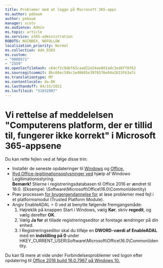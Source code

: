 ```yaml
---
title: Problemer med at logge på Microsoft 365-apps
ms.author: pebaum
author: pebaum
manager: scotv
ms.audience: Admin
ms.topic: article
ms.service: o365-administration
ROBOTS: NOINDEX, NOFOLLOW
localization_priority: Normal
ms.collection: Adm_O365
ms.custom:
- "9000571"
- "2559"
ms.openlocfilehash: c64cf2c9dbf63caad22e54ae801adc3ed8ff0f62
ms.sourcegitcommit: 8bc60ec34bc1e40685e3976576e04a2623f63a7c
ms.translationtype: MT
ms.contentlocale: da-DK
ms.lasthandoff: 04/15/2021
ms.locfileid: "51832997"
---
```

# <a name="fixing-the-microsoft-365-apps-your-computers-trusted-platform-module-is-not-functioning-properly-message"></a>Vi rettelse af meddelelsen "Computerens platform, der er tillid til, fungerer ikke korrekt" i Microsoft 365-appsene

Du kan rette fejlen ved at følge disse trin:

- Installér de seneste opdateringer til [Windows](https://support.microsoft.com/help/4027667/windows-10-update) og [Office.](https://support.office.com/article/update-office-and-your-computer-with-microsoft-update-2ab296f3-7f03-43a2-8e50-46de917611c5)
- [Ryd Office-legitimationsoplysninger ved](https://docs.microsoft.com/office/troubleshoot/office-suite-issues/another-account-already-signed-in#step-4-clear-cached-credentials-on-the-computer) hjælp af Windows Legitimationsstyring.<br/>
    **Bemærk!** Stierne i registreringsdatabasen til Office 2016 er ændret til 16.0. (Eksempel: \Software\Microsoft\Office\16.0\Common\Identity\)
- Prøv processen [for brugergendannelse for](https://docs.microsoft.com/office365/troubleshoot/administration/connection-issue-when-sign-in-office-2016#symptom-2) at løse problemer med fejl i et platformsmodul (Trusted Platform Module).
- Angiv EnableADAL = 0 ved at benytte følgende fremgangsmåde:  
    1. Højreklik på knappen Start i Windows, vælg **Kør**, skriv **regedit**, og vælg derefter **OK**.
    2. Vælg **Ja for** at tillade registreringseditor at foretage ændringer på din enhed.
    3. I Registreringseditor skal du tilføje en **DWORD-værdi af EnableADAL** med en **indstilling på 0** under HKEY_CURRENT_USER\Software\Microsoft\Office\16.0\Common\Identity.

Du kan få mere at vide under Forbindelsesproblemer ved logon efter opdatering til [Office 2016 build 16.0.7967 på Windows 10.](https://docs.microsoft.com/office365/troubleshoot/administration/connection-issue-when-sign-in-office-2016)